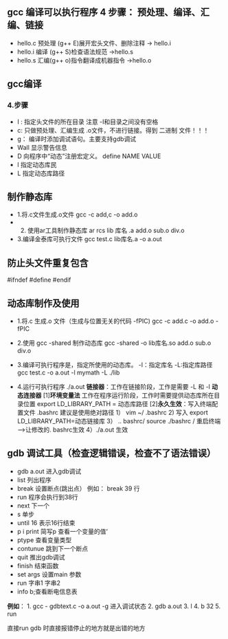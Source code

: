 ## gcc 编译可以执行程序 4 步骤： 预处理、编译、汇编、链接
- hello.c 预处理 (g++ E)展开宏头文件、删除注释 -> hello.i
- hello.i 编译 (g++ S)检查语法规范 ->hello.s
- hello.s 汇编(g++ o)指令翻译成机器指令 ->hello.o
## gcc编译
### 4.步骤
-  I : 指定头文件的所在目录  注意 -I和目录之间没有空格
- c: 只做预处理、汇编生成 .o文件，不进行链接。得到 二进制 文件！！！
- g： 编译时添加调试语句。主要支持gdb调试
- Wall  显示警告信息
- D 向程序中“动态”注册宏定义。 define NAME VALUE
- l 指定动态库民
- L 指定动态库路径


## 制作静态库
- 1.将.c文件生成.o文件
    gcc -c add,c -o add.o
- 2. 使用ar工具制作静态库
  ar rcs lib 库名 .a  add.o sub.o div.o
- 3.编译金泰库可执行文件
  gcc test.c lib库名.a -o a.out


## 防止头文件重复包含
#ifndef
#define
#endif

## 动态库制作及使用
- 1.将.c 生成.o 文件（生成与位置无关的代码 -fPIC)
      gcc -c add.c -o add.o -fPIC
- 2.使用 gcc -shared 制作动态库
    gcc -shared -o lib库名.so add.o sub.o div.o

- 3.编译可执行程序是，指定所使用的动态库。 -l：指定库名 -L:指定库路径
   gcc test.c -o a.out -l mymath -L ./lib
- 4.运行可执行程序 ./a.out
  **链接器**：工作在链接阶段，工作是需要 -L 和 -l
   **动态连接器**
               [1]**环境变量法** 工作在程序运行阶段，工作时需要提供动态库所在目录位置
               export LD_LIBRARY_PATH = 动态库路径
               [2]**永久生效**：写入终端配置文件 .bashrc 建议是使用绝对路径
                  1） vim ~/ .bashrc
                   2) 写入 export LD_LIBRARY_PATH=动态链接库
                  3） .. bashrc/  source ./bashrc /       重启终端  -->让修改的. bashrc生效
                 4）./a.out 生效


##  gdb 调试工具（检查逻辑错误，检查不了语法错误）

- gdb a.out  进入gdb调试
- list    列出程序
- break 设置断点(跳出点） 例如： break  39  行
- run 程序会执行到38行
- next 下一个
- s 单步
- until 16 表示16行结束
- p i  print 简写p 查看一个变量的值‘
- ptype 查看变量类型
- contunue 跳到下一个断点
- quit 推出gdb调试
- finish 结束函数
- set args  设置main 参数
- run 字串1 字串2
- info b;查看断电信息表

**例如**： 1. gcc - gdbtext.c -o a.out -g    进入调试状态
                 2. gdb a.out
                 3. l
                 4. b 32
                 5. run

直接run gdb 时直接报错停止的地方就是出错的地方










